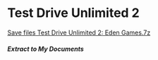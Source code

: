 # Test Drive Unlimited 2
[Save files Test Drive Unlimited 2: Eden Games.7z](Eden%20Games.7z?raw=true)
##### Extract to My Documents